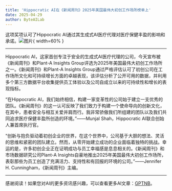 ```yaml
---
title: 'Hippocratic AI在《新闻周刊》2025年美国最伟大初创工作场所榜单上'
date: 2025-04-29
author: ByteAILab
---
```


这项奖项认可了Hippocratic AI通过其生成式AI医疗代理对医疗保健丰盈的影响和承诺。![图片](https://ai-techpark.com/wp-content/uploads/Hippocr.jpg){ width=60% }

---
Hippocratic AI，这家首创专注于安全的生成式AI医疗代理的公司，今天宣布被《新闻周刊》和Plant-A Insights Group评选为2025年美国最伟大初创工作场所之一。《新闻周刊》和Plant-A Insights Group通过严格评估认可了初创公司在工作场所文化和可持续增长方面的卓越表现，该评估分析了公开可用的数据，并利用多个第三方数据平台收集提供员工体验以及公司自成立以来的可持续性和增长的表现指标。

“在Hippocratic AI，我们始终相信，构建一家变革性的公司始于建立一支优秀的团队。《新闻周刊》的这一认可反映了我们致力于构建一个使命导向的创新文化，在其中，患者安全与相互关爱并肩而行。我非常骄傲我们所组建的团队以及我们共同追求医疗保健丰盈所创造的环境。”——Munjal Shah，Hippocratic AI联合创始人兼首席执行官。

“创新与抱负驱动着初创企业的世界，在这个世界中，公司基于大胆的想法、灵活的思维和紧密的团队建立。然而，从零开始建立成功的企业面临着独特的挑战。幸运的是，许多初创企业正在证明成功与员工幸福感是息息相关的。《新闻周刊》和市场数据研究公司Plant-A Insights自豪地推出2025年美国最伟大初创工作场所，表彰那些为员工创造了充满活力、支持性和有回报的环境的公司。”——Jennifer H. Cunningham，《新闻周刊》主编。

---
感谢阅读！如果您对AI的更多资讯感兴趣，可以查看更多AI文章：[GPTNB](https://gptnb.com)。
